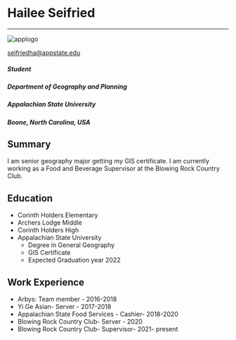 Hailee Seifried
===============
________
![applogo](https://logos-world.net/wp-content/uploads/2020/06/Appalachian-State-Mountaineers-Logo-2014-Present.jpg)

seifriedha@appstate.edu

##### Student
##### Department of Geography and Planning
##### Appalachian State University
##### Boone, North Carolina, USA

## Summary

I am senior geography major getting my GIS certificate. I am currently working as a Food and Beverage Supervisor at the Blowing Rock Country Club.

## Education
* Corinth Holders Elementary
* Archers Lodge Middle
* Corinth Holders High
* Appalachian State University
   * Degree in General Geography
   * GIS Certificate
   * Expected Graduation year 2022

## Work Experience
* Arbys: Team member - 2016-2018
* Yi Ge Asian- Server - 2017-2018
* Appalachian State Food Services - Cashier- 2018-2020
* Blowing Rock Country Club- Server - 2020
* Blowing Rock Country Club- Supervisor- 2021- present
